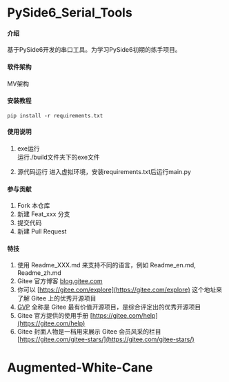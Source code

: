 # PySide6_Serial_Tools

#### 介绍
基于PySide6开发的串口工具。为学习PySide6初期的练手项目。

#### 软件架构
MV架构

#### 安装教程

```
pip install -r requirements.txt
```

#### 使用说明

1. exe运行  
运行./build文件夹下的exe文件

2. 源代码运行
进入虚拟环境，安装requirements.txt后运行main.py

#### 参与贡献

1.  Fork 本仓库
2.  新建 Feat_xxx 分支
3.  提交代码
4.  新建 Pull Request


#### 特技

1.  使用 Readme\_XXX.md 来支持不同的语言，例如 Readme\_en.md, Readme\_zh.md
2.  Gitee 官方博客 [blog.gitee.com](https://blog.gitee.com)
3.  你可以 [https://gitee.com/explore](https://gitee.com/explore) 这个地址来了解 Gitee 上的优秀开源项目
4.  [GVP](https://gitee.com/gvp) 全称是 Gitee 最有价值开源项目，是综合评定出的优秀开源项目
5.  Gitee 官方提供的使用手册 [https://gitee.com/help](https://gitee.com/help)
6.  Gitee 封面人物是一档用来展示 Gitee 会员风采的栏目 [https://gitee.com/gitee-stars/](https://gitee.com/gitee-stars/)
# Augmented-White-Cane
